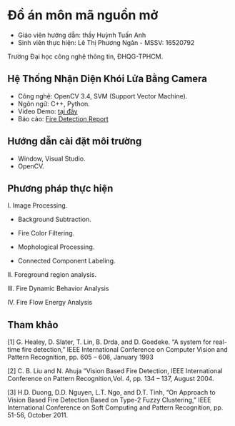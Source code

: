 # Đồ án môn mã nguồn mở

* Giáo viên hướng dẫn: thầy Huỳnh Tuấn Anh
* Sinh viên thực hiện: Lê Thị Phương Ngân - MSSV: 16520792

Trường Đại học công nghệ thông tin, ĐHQG-TPHCM.

## Hệ Thống Nhận Diện Khói Lửa Bằng Camera

* Công nghệ: OpenCV 3.4, SVM (Support Vector Machine).
* Ngôn ngữ: C++, Python.
* Video Demo: [tại đây](https://www.youtube.com/playlist?list=PLzw57v8RSaORY7mJrx5TZPwho8NWilDdL)
* Báo cáo: [Fire Detection Report](https://docs.google.com/document/d/1qZi1DAUL6XPc7dVrN5u6yIfvwSeJ38vyf22Y9CDTba8/edit?usp=sharing)


## Hướng dẫn cài đặt môi trường
* Window, Visual Studio.
* OpenCV.

## Phương pháp thực hiện
I. Image Processing.
  - Background Subtraction.

 - Fire Color Filtering.

 - Mophological Processing.

 - Connected Component Labeling. 

II. Foreground region analysis.

III. Fire Dynamic Behavior Analysis

IV. Fire Flow Energy Analysis

## Tham khảo
[1] G. Healey, D. Slater, T. Lin, B. Drda, and D. Goedeke.
“A system for real-time fire detection,” IEEE
International Conference on Computer Vision and
Pattern Recognition, pp. 605 – 606, January 1993


[2] C. B. Liu and N. Ahuja ”Vision Based Fire Detection,
IEEE International Conference on Pattern
Recognition,Vol. 4, pp. 134 – 137, August 2004.


[3] H.D. Duong, D.D. Nguyen, L.T. Ngo, and D.T. Tinh,
“On Approach to Vision Based Fire Detection Based on
Type-2 Fuzzy Clustering,” IEEE International
Conference on Soft Computing and Pattern Recognition,
pp. 51-56, October 2011.



